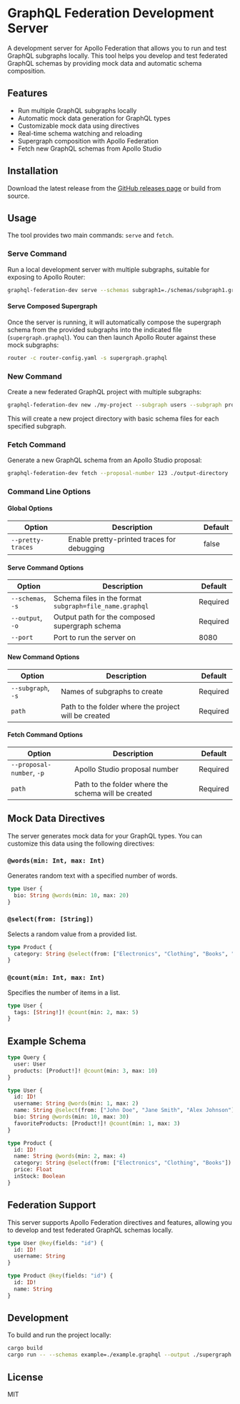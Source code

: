 # GraphQL Federation Development Server

A development server for Apollo Federation that allows you to run and test GraphQL subgraphs locally. This tool helps you develop and test federated GraphQL schemas by providing mock data and automatic schema composition.

## Features

- Run multiple GraphQL subgraphs locally
- Automatic mock data generation for GraphQL types
- Customizable mock data using directives
- Real-time schema watching and reloading
- Supergraph composition with Apollo Federation
- Fetch new GraphQL schemas from Apollo Studio

## Installation

Download the latest release from the [GitHub releases page](https://github.com/jeffutter/federated_graphql_mock_server/releases) or build from source.

## Usage

The tool provides two main commands: `serve` and `fetch`.

### Serve Command

Run a local development server with multiple subgraphs, suitable for exposing to Apollo Router:

```bash
graphql-federation-dev serve --schemas subgraph1=./schemas/subgraph1.graphql --schemas subgraph2=./schemas/subgraph2.graphql --output ./supergraph.graphql
```

#### Serve Composed Supergraph

Once the server is running, it will automatically compose the supergraph schema from the provided subgraphs into the indicated file (`supergraph.graphql`). You can then launch Apollo Router against these mock subgraphs:

```bash
router -c router-config.yaml -s supergraph.graphql
```

### New Command

Create a new federated GraphQL project with multiple subgraphs:

```bash
graphql-federation-dev new ./my-project --subgraph users --subgraph products
```

This will create a new project directory with basic schema files for each specified subgraph.

### Fetch Command

Generate a new GraphQL schema from an Apollo Studio proposal:

```bash
graphql-federation-dev fetch --proposal-number 123 ./output-directory
```

### Command Line Options

#### Global Options
| Option | Description | Default |
|--------|-------------|---------|
| `--pretty-traces` | Enable pretty-printed traces for debugging | false |

#### Serve Command Options
| Option | Description | Default |
|--------|-------------|---------|
| `--schemas`, `-s` | Schema files in the format `subgraph=file_name.graphql` | Required |
| `--output`, `-o` | Output path for the composed supergraph schema | Required |
| `--port` | Port to run the server on | 8080 |

#### New Command Options
| Option | Description | Default |
|--------|-------------|---------|
| `--subgraph`, `-s` | Names of subgraphs to create | Required |
| `path` | Path to the folder where the project will be created | Required |

#### Fetch Command Options
| Option | Description | Default |
|--------|-------------|---------|
| `--proposal-number`, `-p` | Apollo Studio proposal number | Required |
| `path` | Path to the folder where the schema will be created | Required |

## Mock Data Directives

The server generates mock data for your GraphQL types. You can customize this data using the following directives:

### `@words(min: Int, max: Int)`

Generates random text with a specified number of words.

```graphql
type User {
  bio: String @words(min: 10, max: 20)
}
```

### `@select(from: [String])`

Selects a random value from a provided list.

```graphql
type Product {
  category: String @select(from: ["Electronics", "Clothing", "Books", "Home"])
}
```

### `@count(min: Int, max: Int)`

Specifies the number of items in a list.

```graphql
type User {
  tags: [String!]! @count(min: 2, max: 5)
}
```

## Example Schema

```graphql
type Query {
  user: User
  products: [Product!]! @count(min: 3, max: 10)
}

type User {
  id: ID!
  username: String @words(min: 1, max: 2)
  name: String @select(from: ["John Doe", "Jane Smith", "Alex Johnson"])
  bio: String @words(min: 10, max: 30)
  favoriteProducts: [Product!]! @count(min: 1, max: 3)
}

type Product {
  id: ID!
  name: String @words(min: 2, max: 4)
  category: String @select(from: ["Electronics", "Clothing", "Books"])
  price: Float
  inStock: Boolean
}
```

## Federation Support

This server supports Apollo Federation directives and features, allowing you to develop and test federated GraphQL schemas locally.

```graphql
type User @key(fields: "id") {
  id: ID!
  username: String
}

type Product @key(fields: "id") {
  id: ID!
  name: String
}
```

## Development

To build and run the project locally:

```bash
cargo build
cargo run -- --schemas example=./example.graphql --output ./supergraph.graphql
```

## License

MIT
